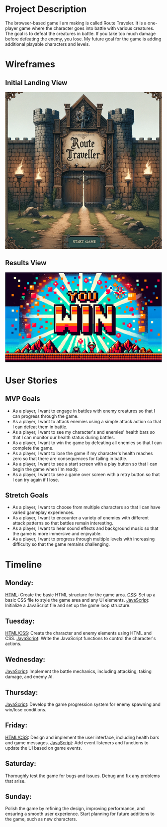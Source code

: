 # Project Description

The browser-based game I am making is called Route Traveler. It is a one-player game where the character goes into battle with various creatures. The goal is to defeat the creatures in battle. If you take too much damage before defeating the enemy, you lose. My future goal for the game is adding additional playable characters and levels.

# Wireframes

## Initial Landing View

<img src="https://github.com/vitrineofcode/route-traveler/blob/main/images/intitial-start-screen.jpeg?raw=true">

## Results View

<img src="images/you-win.jpeg">

# User Stories

## MVP Goals

- As a player, I want to engage in battles with enemy creatures so that I can progress through the game.
- As a player, I want to attack enemies using a simple attack action so that I can defeat them in battle.
- As a player, I want to see my character's and enemies' health bars so that I can monitor our health status during battles.
- As a player, I want to win the game by defeating all enemies so that I can complete the game.
- As a player, I want to lose the game if my character's health reaches zero so that there are consequences for failing in battle.
- As a player, I want to see a start screen with a play button so that I can begin the game when I'm ready.
- As a player, I want to see a game over screen with a retry button so that I can try again if I lose.

## Stretch Goals

- As a player, I want to choose from multiple characters so that I can have varied gameplay experiences.
- As a player, I want to encounter a variety of enemies with different attack patterns so that battles remain interesting.
- As a player, I want to hear sound effects and background music so that the game is more immersive and enjoyable.
- As a player, I want to progress through multiple levels with increasing difficulty so that the game remains challenging.

# Timeline

## Monday:

<u>HTML</u>: Create the basic HTML structure for the game area.
<u>CSS</u>: Set up a basic CSS file to style the game area and any UI elements.
<u>JavaScript</u>: Initialize a JavaScript file and set up the game loop structure.

## Tuesday:

<u>HTML/CSS</u>: Create the character and enemy elements using HTML and CSS.
<u>JavaScript</u>: Write the JavaScript functions to control the character's actions.

## Wednesday:

<u>JavaScript</u>: Implement the battle mechanics, including attacking, taking damage, and enemy AI.

## Thursday:

<u>JavaScript</u>: Develop the game progression system for enemy spawning and win/lose conditions.

## Friday:

<u>HTML/CSS</u>: Design and implement the user interface, including health bars and game messages.
<u>JavaScript</u>: Add event listeners and functions to update the UI based on game events.

## Saturday:

Thoroughly test the game for bugs and issues. Debug and fix any problems that arise.

## Sunday:

Polish the game by refining the design, improving performance, and ensuring a smooth user experience.
Start planning for future additions to the game, such as new characters.
